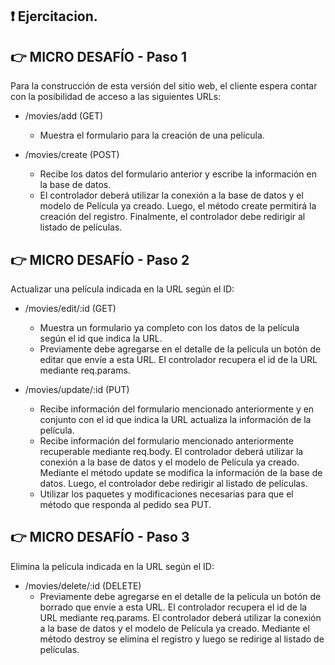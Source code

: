 
## :exclamation: Ejercitacion.

  ## :point_right: MICRO DESAFÍO - Paso 1 
  
  Para la construcción de esta versión del sitio web, el cliente espera contar con la posibilidad de acceso a las siguientes URLs:
  
  - /movies/add (GET)
    - Muestra el formulario para la creación de una película.
    
  - /movies/create (POST)
    - Recibe los datos del formulario anterior y escribe la información en la base de datos.
    - El controlador deberá utilizar la conexión a la base de datos y el modelo de Película ya creado. Luego, el método create permitirá la creación del registro. Finalmente, el controlador debe redirigir al listado de películas.

  ## :point_right: MICRO DESAFÍO - Paso 2
  
  Actualizar una película indicada en la URL según el ID:
  
  - /movies/edit/:id (GET)  
    - Muestra un formulario ya completo con los datos de la película según el id que indica la URL.
    - Previamente debe agregarse en el detalle de la película un botón de editar que envíe a esta URL. El controlador recupera el id de la URL mediante req.params.
    
  - /movies/update/:id (PUT)
    - Recibe información del formulario mencionado anteriormente y en conjunto con el id que indica la URL actualiza la información de la película.
    - Recibe información del formulario mencionado anteriormente recuperable mediante req.body. El controlador deberá utilizar la conexión a la base de datos y el modelo de Película ya creado. Mediante el método update se modifica la información de la base de datos. Luego, el controlador debe redirigir al listado de películas.
    - Utilizar los paquetes y modificaciones necesarias para que el método que responda al pedido sea PUT.
    
  ## :point_right: MICRO DESAFÍO - Paso 3
  
  Elimina la película indicada en la URL según el ID:
  
  - /movies/delete/:id (DELETE)
    - Previamente debe agregarse en el detalle de la película un botón de borrado que envíe a esta URL. El controlador recupera el id de la URL mediante req.params. El controlador deberá utilizar la conexión a la base de datos y el modelo de Película ya creado. Mediante el método destroy se elimina el registro y luego se redirige al listado de películas.
